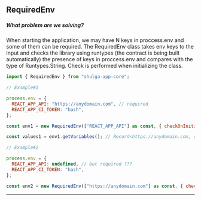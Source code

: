 ## RequiredEnv

##### What problem are we solving?

When starting the application, we may have N keys in proccess.env and some of them can be required. The RequiredEnv class takes env keys to the input and checks the library using runtypes (the contract is being built automatically) the presence of keys in proccess.env and compares with the type of Runtypes.String. Check is performed when initializing the class.

```javascript
import { RequiredEnv } from "shulga-app-core";

// Example#1

process.env = {
  REACT_APP_API: "https://anydomain.com", // required
  REACT_APP_CI_TOKEN: "hash",
};

const env1 = new RequiredEnv(["REACT_APP_API"] as const, { checkOnInitializeClass: true }); // it's ok, no error

const values1 = env1.getVariables(); // Record<https://anydomain.com, string | undefined>

// Example#2

process.env = {
  REACT_APP_API: undefined, // but required ???
  REACT_APP_CI_TOKEN: "hash",
};

const env2 = new RequiredEnv(["https://anydomain.com"] as const, { checkOnInitializeClass: true }); // oops, throw exception
```

---
